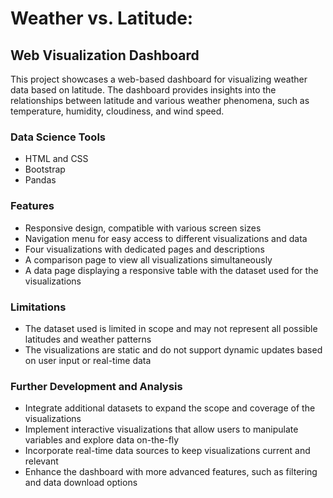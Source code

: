 # Weather vs. Latitude:
## Web Visualization Dashboard
This project showcases a web-based dashboard for visualizing weather data based on latitude. The dashboard provides insights into the relationships between latitude and various weather phenomena, such as temperature, humidity, cloudiness, and wind speed.

### Data Science Tools
* HTML and CSS
* Bootstrap
* Pandas 

### Features
* Responsive design, compatible with various screen sizes
* Navigation menu for easy access to different visualizations and data
* Four visualizations with dedicated pages and descriptions
* A comparison page to view all visualizations simultaneously
* A data page displaying a responsive table with the dataset used for the visualizations

### Limitations
* The dataset used is limited in scope and may not represent all possible latitudes and weather patterns
* The visualizations are static and do not support dynamic updates based on user input or real-time data

### Further Development and Analysis
* Integrate additional datasets to expand the scope and coverage of the visualizations
* Implement interactive visualizations that allow users to manipulate variables and explore data on-the-fly
* Incorporate real-time data sources to keep visualizations current and relevant
* Enhance the dashboard with more advanced features, such as filtering and data download options
